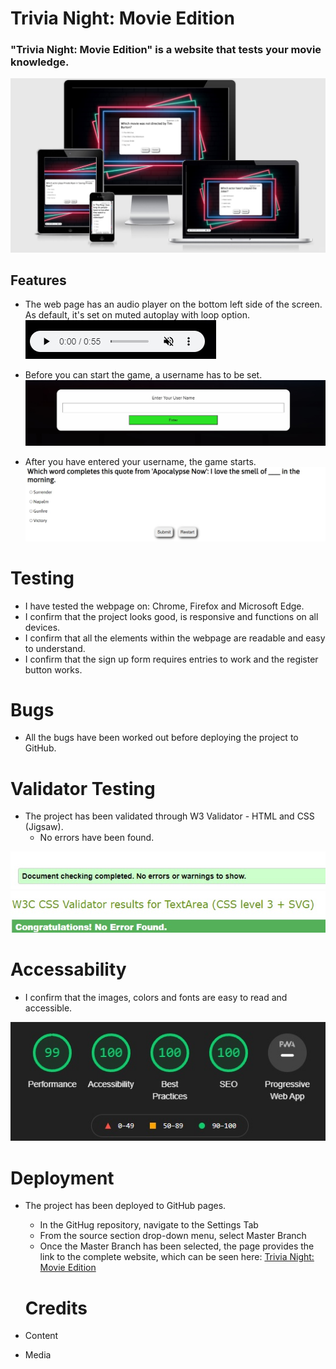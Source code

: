 # Trivia Night: Movie Edition


### "Trivia Night: Movie Edition" is a website that tests your movie knowledge. 

![Responsive Image](/assets/readme-imgs/responsive.jpg)


## Features

* The web page has an audio player on the bottom left side of the screen. As default, it's set on muted autoplay with loop option.
![Audio Player](/assets/readme-imgs/audio.jpg)

* Before you can start the game, a username has to be set.
![Username](/assets/readme-imgs/username.jpg)

* After you have entered your username, the game starts.
![Game](/assets/readme-imgs/question.jpg)


# Testing

* I have tested the webpage on: Chrome, Firefox and Microsoft Edge.
* I confirm that the project looks good, is responsive and functions on all devices.
* I confirm that all the elements within the webpage are readable and easy to understand.
* I confirm that the sign up form requires entries to work and the register button works.

# Bugs

* All the bugs have been worked out before deploying the project to GitHub.

# Validator Testing

* The project has been validated through W3 Validator - HTML and CSS (Jigsaw).
  * No errors have been found.

![HTML](/assets/images/html.jpg)
![CSS](/assets/images/style.jpg)


# Accessability
* I confirm that the images, colors and fonts are easy to read and accessible.

![Lighthouse](/assets/images/lighthouse.jpg)

# Deployment
* The project has been deployed to GitHub pages.
  * In the GitHug repository, navigate to the Settings Tab
  * From the source section drop-down menu, select Master Branch
  * Once the Master Branch has been selected, the page provides the link to the complete website, which can be seen here: [Trivia Night: Movie Edition](https://eugenrascanu.github.io/) 

  # Credits
* Content
  

* Media
 